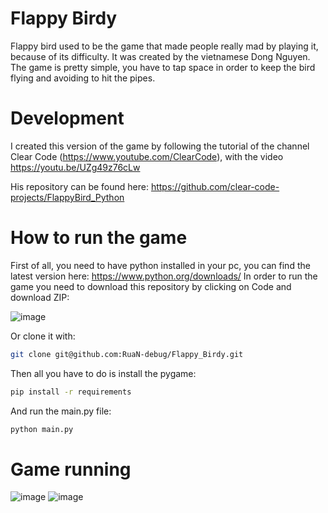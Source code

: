# Flappy Birdy

Flappy bird used to be the game that made people really mad by playing it, because of its difficulty. It was created by the vietnamese Dong Nguyen. The game is pretty simple, you have to tap space in order to keep the bird flying and avoiding to hit the pipes.

# Development

I created this version of the game by following the tutorial of the channel Clear Code (https://www.youtube.com/ClearCode), with the video https://youtu.be/UZg49z76cLw

His repository can be found here: https://github.com/clear-code-projects/FlappyBird_Python

# How to run the game

First of all, you need to have python installed in your pc, you can find the latest version here: https://www.python.org/downloads/
In order to run the game you need to download this repository by clicking on Code and download ZIP:

![image](https://user-images.githubusercontent.com/54671133/129487510-1073ad85-a4ba-4753-9830-1e7d6f66e268.png)

Or clone it with:
```sh
git clone git@github.com:RuaN-debug/Flappy_Birdy.git
```

Then all you have to do is install the pygame:
```sh
pip install -r requirements
```
And run the main.py file:
```sh
python main.py
```

# Game running

![image](https://user-images.githubusercontent.com/54671133/129487399-e885d460-b3c2-4e89-9ea7-6d8e39e35fea.png)
![image](https://user-images.githubusercontent.com/54671133/129487411-86c53927-459d-4724-92ab-91053b801731.png)
